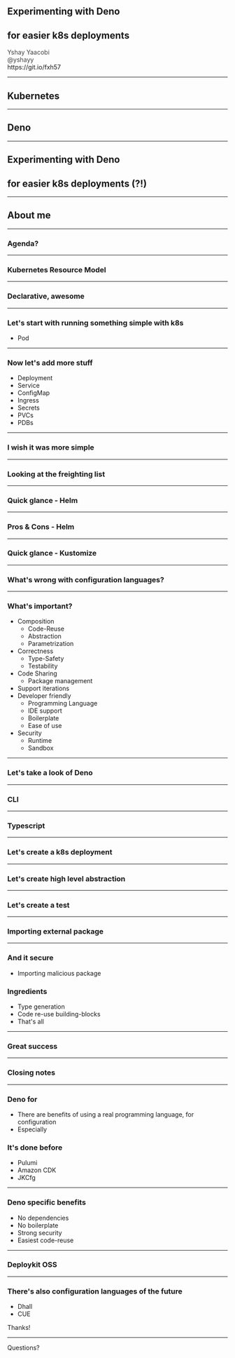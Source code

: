 
## Experimenting with Deno  
## for easier k8s deployments


<div style="color:#434343">
<div>Yshay Yaacobi</div>
@yshayy
</div>
<div>https://git.io/fxh57</div>

---

## Kubernetes

---

## Deno

---

## Experimenting with Deno  
## for easier k8s deployments  (?!)

---

## About me

---

### Agenda?


---

### Kubernetes Resource Model

---

### Declarative, awesome

---

### Let's start with running something simple with k8s

- Pod

---

### Now let's add more stuff

- Deployment
- Service
- ConfigMap
- Ingress
- Secrets
- PVCs
- PDBs

---

### I wish it was more simple

---

### Looking at the freighting list

---

### Quick glance - Helm

---

### Pros & Cons - Helm

----

### Quick glance - Kustomize

---

### What's wrong with configuration languages?

---

### What's important?

- Composition
  - Code-Reuse
  - Abstraction
  - Parametrization
- Correctness
  - Type-Safety
  - Testability
- Code Sharing
  - Package management
- Support iterations 
- Developer friendly
  - Programming Language
  - IDE support
  - Boilerplate
  - Ease of use
- Security
  - Runtime
  - Sandbox 

---

### Let's take a look of Deno

---

### CLI

---

### Typescript

---

### Let's create a k8s deployment

---

### Let's create high level abstraction

---

### Let's create a test

---

### Importing external package

---

### And it secure

- Importing malicious package

### Ingredients

- Type generation
- Code re-use building-blocks
- That's all

---

### Great success

---

### Closing notes

--- 

### Deno for 

- There are benefits of using a real programming language, for configuration
- Especially 

### It's done before

- Pulumi
- Amazon CDK
- JKCfg

---

### Deno specific benefits

- No dependencies
- No boilerplate
- Strong security
- Easiest code-reuse

---

### Deploykit OSS

---

### There's also configuration languages of the future

- Dhall
- CUE

Thanks!

---

Questions?